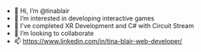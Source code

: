 - 👋 Hi, I’m @tinablair
- 👀 I’m interested in developing interactive games
- 🌱 I've completed XR Development and C# with Circuit Stream
- 💞️ I’m looking to collaborate
- 📫 https://www.linkedin.com/in/tina-blair-web-developer/
